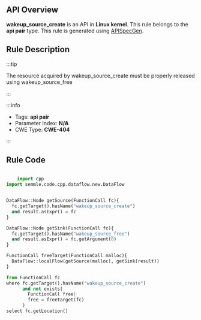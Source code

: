 ---
---


## API Overview
**wakeup_source_create** is an API in **Linux kernel**. This rule belongs to the **api pair** type. This rule is generated using [APISpecGen](../../tools/APISpecGen).
## Rule Description

:::tip

The resource acquired by wakeup_source_create must be properly released using wakeup_source_free

:::

:::info

- Tags: **api pair**
- Parameter Index: **N/A**
- CWE Type: **CWE-404**

:::

## Rule Code
```python

    import cpp
import semmle.code.cpp.dataflow.new.DataFlow


DataFlow::Node getSource(FunctionCall fc){
  fc.getTarget().hasName("wakeup_source_create")
  and result.asExpr() = fc
}

DataFlow::Node getSink(FunctionCall fc){
  fc.getTarget().hasName("wakeup_source_free")
  and result.asExpr() = fc.getArgument(0)
}

FunctionCall freeTarget(FunctionCall malloc){
  DataFlow::localFlow(getSource(malloc), getSink(result))
}

from FunctionCall fc
where fc.getTarget().hasName("wakeup_source_create")
      and not exists(
        FunctionCall free| 
        free = freeTarget(fc)
      )
select fc.getLocation()

    
```